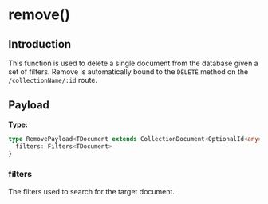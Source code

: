 # remove()

## Introduction

This function is used to delete a single document from the database given a set of filters.
Remove is automatically bound to the `DELETE` method on the `/collectionName/:id` route.


## Payload

**Type:**

```typescript
type RemovePayload<TDocument extends CollectionDocument<OptionalId<any>>> = {
  filters: Filters<TDocument>
}

```

### filters <Badge type="tip" text="Filters<TDocument>" />

The filters used to search for the target document.


